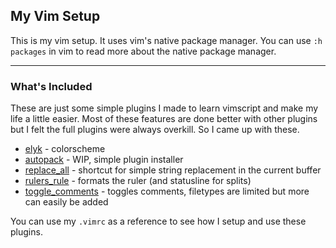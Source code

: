 ## My Vim Setup

This is my vim setup. It uses vim's native package manager.
You can use ```:h packages``` in vim to read more about the native package manager.

---
### What's Included

These are just some simple plugins I made to learn vimscript and make my life a little easier. 
Most of these features are done better with other plugins but I felt the full plugins 
were always overkill. So I came up with these.

* [elyk][2] - colorscheme
* [autopack][3] - WIP, simple plugin installer
* [replace_all][4] - shortcut for simple string replacement in the current buffer
* [rulers_rule][5] - formats the ruler (and statusline for splits)
* [toggle_comments][6] - toggles comments, filetypes are limited but more can easily be added

[2]: https://github.com/thisiskyle/vim/tree/master/pack/my_stuff/opt/elyk_colors
[3]: https://github.com/thisiskyle/vim/tree/master/pack/my_stuff/opt/autopack
[4]: https://github.com/thisiskyle/vim/tree/master/pack/my_stuff/opt/replace_all
[5]: https://github.com/thisiskyle/vim/tree/master/pack/my_stuff/opt/rulers_rule
[6]: https://github.com/thisiskyle/vim/tree/master/pack/my_stuff/opt/toggle_comments

You can use my ```.vimrc``` as a reference to see how I setup and use these plugins.
